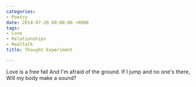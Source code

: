 ```yaml
---
categories:
- Poetry
date: 2014-07-20 00:00:00 +0000
tags:
- Love
- Relationships
- Realtalk
title: Thought Experiment

---
```


Love is a free fall
And I'm afraid of the ground.
If I jump and no one's there,
Will my body make a sound?


